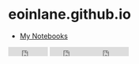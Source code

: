 # eoinlane.github.io

- [My Notebooks](https://eoinlane.github.io/eoinsmusing/)

<iframe src="https://free.timeanddate.com/clock/i8hzx6y3/n78" frameborder="0" width="80" height="19"></iframe>
<iframe src="https://free.timeanddate.com/clock/i8hzx6y3/n78" frameborder="0" width="80" height="19"></iframe><iframe src="https://free.timeanddate.com/clock/i8hzx6y3/n78" frameborder="0" width="80" height="19"></iframe>
